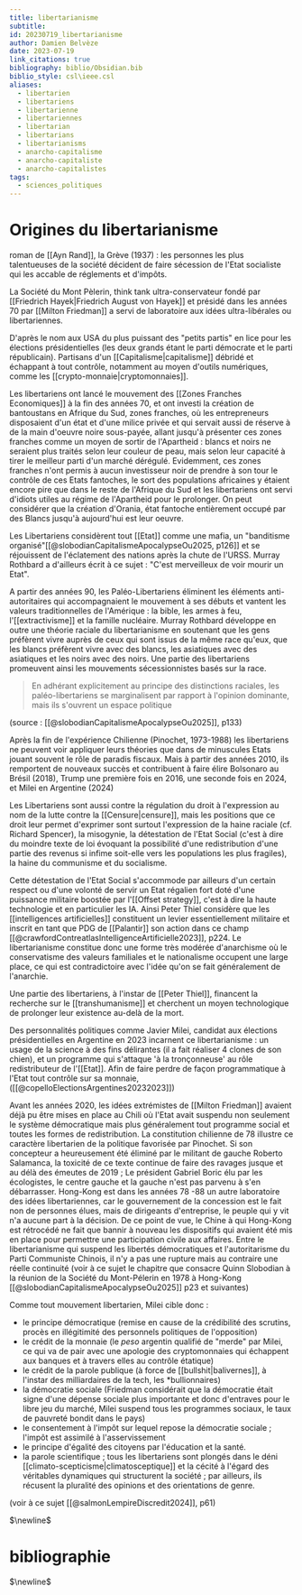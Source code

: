 ```yaml
---
title: libertarianisme
subtitle: 
id: 20230719_libertarianisme
author: Damien Belvèze
date: 2023-07-19
link_citations: true
bibliography: biblio/Obsidian.bib
biblio_style: csl\ieee.csl
aliases:
  - libertarien
  - libertariens
  - libertarienne
  - libertariennes
  - libertarian
  - libertarians
  - libertarianisms
  - anarcho-capitalisme
  - anarcho-capitaliste
  - anarcho-capitalistes
tags:
  - sciences_politiques
---
```

# Origines du libertarianisme

roman de [[Ayn Rand]], la Grève (1937) : les personnes les plus talentueuses de la société décident de faire sécession de l'Etat socialiste qui les accable de réglements et d'impôts. 

La Société du Mont Pèlerin, think tank ultra-conservateur fondé par [[Friedrich Hayek|Friedrich August von Hayek]] et présidé dans les années 70 par [[Milton Friedman]] a servi de laboratoire aux idées ultra-libérales ou libertariennes.

D'après le nom aux USA du plus puissant des "petits partis" en lice pour les élections présidentielles (les deux grands étant le parti démocrate et le parti républicain).
Partisans d'un [[Capitalisme|capitalisme]] débridé et échappant à tout contrôle, notamment au moyen d'outils numériques, comme les [[crypto-monnaie|cryptomonnaies]]. 

Les libertariens ont lancé le mouvement des [[Zones Franches Economiques]] à la fin des années 70, et ont investi la création de bantoustans en Afrique du Sud, zones franches, où les entrepreneurs disposaient d'un état et d'une milice privée et qui servait aussi de réserve à de la main d'oeuvre noire sous-payée, allant jusqu'à présenter ces zones franches comme un moyen de sortir de l'Apartheid : blancs et noirs ne seraient plus traités selon leur couleur de peau, mais selon leur capacité à tirer le meilleur parti d'un marché dérégulé. Evidemment, ces zones franches n'ont permis à aucun investisseur noir de prendre à son tour le contrôle de ces Etats fantoches, le sort des populations africaines y étaient encore pire que dans le reste de l'Afrique du Sud et les libertariens ont servi d'idiots utiles au régime de l'Apartheid pour le prolonger. On peut considérer que la création d'Orania, état fantoche entièrement occupé par des Blancs jusqu'à aujourd'hui est leur oeuvre. 

Les Libertariens considèrent tout [[Etat]] comme une mafia, un "banditisme organisé"[[@slobodianCapitalismeApocalypseOu2025, p126]] et se réjouissent de l'éclatement des nations après la chute de l'URSS. Murray Rothbard a d'ailleurs écrit à ce sujet : "C'est merveilleux de voir mourir un Etat". 

A partir des années 90, les Paléo-Libertariens éliminent les éléments anti-autoritaires qui accompagnaient le mouvement à ses débuts et vantent les valeurs traditionnelles de l'Amérique : la bible, les armes à feu, l'[[extractivisme]] et la famille nucléaire. Murray Rothbard développe en outre une théorie raciale du libertarianisme en soutenant que les gens préfèrent vivre auprès de ceux qui sont issus de la même race qu'eux, que les blancs préfèrent vivre avec des blancs, les asiatiques avec des asiatiques et les noirs avec des noirs. Une partie des libertariens promeuvent ainsi les mouvements sécessionnistes basés sur la race.  

> En adhérant explicitement au principe des distinctions raciales, les paléo-libertariens se marginalisent par rapport à l'opinion dominante, mais ils s'ouvrent un espace politique

(source : [[@slobodianCapitalismeApocalypseOu2025]], p133)

Après la fin de l'expérience Chilienne (Pinochet, 1973-1988) les libertariens ne peuvent voir appliquer leurs théories que dans de minuscules Etats jouant souvent le rôle de paradis fiscaux. Mais à partir des années 2010, ils remportent de nouveaux succès et  contribuent à faire élire Bolsonaro au Brésil (2018), Trump une première fois en 2016, une seconde fois en 2024, et Milei en Argentine (2024) 

Les Libertariens sont aussi contre la régulation du droit à l'expression au nom de la lutte contre la [[Censure|censure]], mais les positions que ce droit leur permet d'exprimer sont surtout l'expression de la haine raciale (cf. Richard Spencer), la misogynie, la détestation de l'Etat Social (c'est à dire du moindre texte de loi évoquant la possibilité d'une redistribution d'une partie des revenus si infime soit-elle vers les populations les plus fragiles), la haine du communisme et du socialisme. 

Cette détestation de l'Etat Social s'accommode par ailleurs d'un certain respect ou d'une volonté de servir un Etat régalien fort doté d'une puissance militaire boostée par l'[[Offset strategy]], c'est à dire la haute technologie et en particulier les IA. Ainsi Peter Thiel considère que les [[intelligences artificielles]] constituent un levier essentiellement militaire et inscrit en tant que PDG de [[Palantir]] son action dans ce champ [[@crawfordContreatlasIntelligenceArtificielle2023]], p224.
Le libertarianisme constitue donc une forme très modérée d'anarchisme où le conservatisme des valeurs familiales et le nationalisme occupent une large place, ce qui est contradictoire avec l'idée qu'on se fait généralement de l'anarchie.

Une partie des libertariens, à l'instar de [[Peter Thiel]], financent la recherche sur le [[transhumanisme]] et cherchent un moyen technologique de prolonger leur existence au-delà de la mort.

Des personnalités politiques comme Javier Milei, candidat aux élections présidentielles en Argentine en 2023 incarnent ce libertarianisme : un usage de la science à des fins délirantes (il a fait réaliser 4 clones de son chien), et un programme qui s'attaque 'à la tronçonneuse' au rôle redistributeur de l'[[Etat]].
Afin de faire perdre de façon programmatique à l'Etat tout contrôle sur sa monnaie,  ([[@copelloElectionsArgentines20232023]])

Avant les années 2020, les idées extrémistes de [[Milton Friedman]] avaient déjà pu être mises en place au Chili où l'Etat avait suspendu non seulement le système démocratique mais plus généralement tout programme social et toutes les formes de redistribution. La constitution chilienne de 78 illustre ce caractère libertarien de la politique favorisée par Pinochet. Si son concepteur a heureusement été éliminé par le militant de gauche Roberto Salamanca, la toxicité de ce texte continue de faire des ravages jusque et au délà des émeutes de 2019 ; Le président Gabriel Boric élu par les écologistes, le centre gauche et la gauche n'est pas parvenu à s'en débarrasser. 
Hong-Kong est dans les années 78 -88 un autre laboratoire des idées libertariennes, car le gouvernement de la concession est le fait non de personnes élues, mais de dirigeants d'entreprise, le peuple qui y vit n'a aucune part à la décision. De ce point de vue, le Chine à qui Hong-Kong est rétrocédé ne fait que bannir à nouveau les dispositifs qui avaient été mis en place pour permettre une participation civile aux affaires. Entre le libertarianisme qui suspend les libertés démocratiques et l'autoritarisme du Parti Communiste Chinois, il n'y a pas une rupture mais au contraire une réelle continuité (voir à ce sujet le chapitre que consacre Quinn Slobodian à la réunion de la Société du Mont-Pélerin en 1978 à Hong-Kong [[@slobodianCapitalismeApocalypseOu2025]] p23 et suivantes) 

Comme tout mouvement libertarien, Milei cible donc :

- le principe démocratique (remise en cause de la crédibilité des scrutins, procès en illégitimité des personnels politiques de l'opposition)
- le crédit de la monnaie (le *peso* argentin qualifié de "merde" par Milei, ce qui va de pair avec une apologie des cryptomonnaies qui échappent aux banques et à travers elles au contrôle étatique)
- le crédit de la parole publique (à force de [[bullshit|balivernes]],  à l'instar des milliardaires de la tech, les *bullionnaires)
- la démocratie sociale (Friedman considérait que la démocratie était signe d'une dépense sociale plus importante et donc d'entraves pour le libre jeu du marché, Milei suspend tous les programmes sociaux, le taux de pauvreté bondit dans le pays)
- le consentement à l'impôt sur lequel repose la démocratie sociale ; l'impôt est assimilé à l'asservissement
- le principe d'égalité des citoyens par l'éducation et la santé. 
- la parole scientifique ; tous les libertariens sont plongés dans le déni [[climato-scepticisme|climatosceptique]] et la cécité à l'égard des véritables dynamiques qui structurent la société ; par ailleurs, ils récusent la pluralité des opinions et des orientations de genre. 

(voir à ce sujet [[@salmonLempireDiscredit2024]], p61)



$\newline$
# bibliographie
$\newline$






